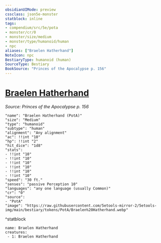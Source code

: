 ```yaml
---
obsidianUIMode: preview
cssclass: json5e-monster
statblock: inline
tags:
- compendium/src/5e/pota
- monster/cr/0
- monster/size/medium
- monster/type/humanoid/human
- npc
aliases: ["Braelen Hatherhand"]
NoteIcon: npc
BestiaryType: humanoid (human)
SourceType: Bestiary
BookSource: "Princes of the Apocalypse p. 156"
---
```

# [Braelen Hatherhand](2-Mechanics/CLI/bestiary/npc/braelen-hatherhand-pota.md)
*Source: Princes of the Apocalypse p. 156*  

```statblock
"name": "Braelen Hatherhand (PotA)"
"size": "Medium"
"type": "humanoid"
"subtype": "human"
"alignment": "Any alignment"
"ac": !!int "10"
"hp": !!int "2"
"hit_dice": "1d8"
"stats":
- !!int "10"
- !!int "10"
- !!int "10"
- !!int "10"
- !!int "10"
- !!int "10"
"speed": "30 ft."
"senses": "passive Perception 10"
"languages": "any one language (usually Common)"
"cr": "0"
"source":
- "PotA"
"image": "https://raw.githubusercontent.com/5etools-mirror-2/5etools-img/main/bestiary/tokens/PotA/Braelen%20Hatherhand.webp"
```
^statblock

```encounter-table
name: Braelen Hatherhand
creatures:
 - 1: Braelen Hatherhand
```